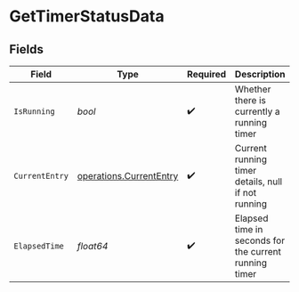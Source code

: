 # GetTimerStatusData


## Fields

| Field                                                              | Type                                                               | Required                                                           | Description                                                        | Example                                                            |
| ------------------------------------------------------------------ | ------------------------------------------------------------------ | ------------------------------------------------------------------ | ------------------------------------------------------------------ | ------------------------------------------------------------------ |
| `IsRunning`                                                        | *bool*                                                             | :heavy_check_mark:                                                 | Whether there is currently a running timer                         | true                                                               |
| `CurrentEntry`                                                     | [operations.CurrentEntry](../../models/operations/currententry.md) | :heavy_check_mark:                                                 | Current running timer details, null if not running                 |                                                                    |
| `ElapsedTime`                                                      | *float64*                                                          | :heavy_check_mark:                                                 | Elapsed time in seconds for the current running timer              | 1800                                                               |